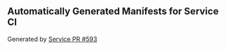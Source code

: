 ## Automatically Generated Manifests for Service CI
Generated by [Service PR #593](https://github.com/trustyai-explainability/trustyai-explainability/pull/593)
